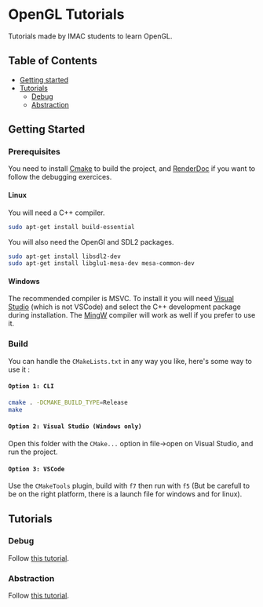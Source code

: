 # OpenGL Tutorials

Tutorials made by IMAC students to learn OpenGL.

## Table of Contents

+ [Getting started](#getting-started)
+ [Tutorials](#tutorials)
    - [Debug](#debug)
    - [Abstraction](#abstraction)

## Getting Started

### Prerequisites

You need to install [Cmake](https://cmake.org/) to build the project, and [RenderDoc](https://renderdoc.org/) if you want to follow the debugging exercices.

#### Linux

You will need a C++ compiler.

```bash
sudo apt-get install build-essential
```

You will also need the OpenGl and SDL2 packages.

```bash
sudo apt-get install libsdl2-dev
sudo apt-get install libglu1-mesa-dev mesa-common-dev
```

#### Windows

The recommended compiler is MSVC. To install it you will need [Visual Studio](https://visualstudio.microsoft.com/fr/) (which is not VSCode) and select the C++ development package during installation. The [MingW](http://www.mingw.org/) compiler will work as well if you prefer to use it.

### Build

You can handle the `CMakeLists.txt` in any way you like, here's some way to use it :

#### `Option 1: CLI`

```bash
cmake . -DCMAKE_BUILD_TYPE=Release
make
```

#### `Option 2: Visual Studio (Windows only)`

Open this folder with the `CMake...` option in file->open on Visual Studio, and run the project.

#### `Option 3: VSCode`

Use the `CMakeTools` plugin, build with `f7` then run with `f5` (But be carefull to be on the right platform, there is a launch file for windows and for linux).

## Tutorials

### Debug

Follow [this tutorial](doc/EXOS-DEBUG.md).

### Abstraction

Follow [this tutorial](doc/EXOS-CLASSES.md).
